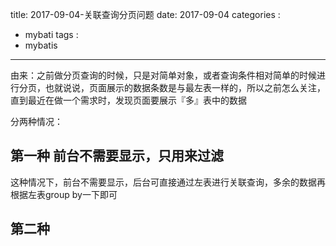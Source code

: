 title: 2017-09-04-关联查询分页问题
date: 2017-09-04
categories : 
  - mybati
tags : 
  - mybatis
---

由来：之前做分页查询的时候，只是对简单对象，或者查询条件相对简单的时候进行分页，也就说说，页面展示的数据条数是与最左表一样的，所以之前怎么关注，直到最近在做一个需求时，发现页面要展示『多』表中的数据


分两种情况：

## 第一种 前台不需要显示，只用来过滤
这种情况下，前台不需要显示，后台可直接通过左表进行关联查询，多余的数据再根据左表group by一下即可


## 第二种
